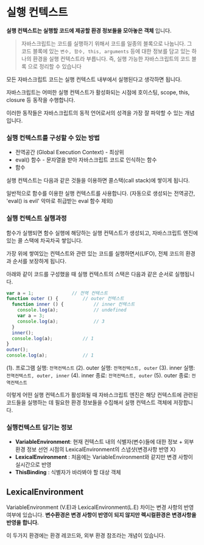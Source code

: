 # 실행 컨텍스트
**실행 컨텍스트는 실행할 코드에 제공할 환경 정보들을 모아놓은 객체** 입니다.
>  자바스크립트는 코드를 실행하기 위해서 코드를 일종의 블록으로 나눕니다. 그 코드 블록에 있는 ```변수, 함수, this, arguments``` 등에 대한 정보를 담고 있는 하나의 환경을 실행 컨텍스트라 부릅니다.
즉, 실행 가능한 자바스크립트의 코드 블록 으로 정리할 수 있습니다 

모든 자바스크립트 코드는 실행 컨텍스트 내부에서 실행된다고 생각하면 됩니다.

자바스크립트는 어떠한 실행 컨텍스트가 활성화되는 시점에 호이스팅, scope, this, closure 등 동작을 수행합니다.

이러한 동작들은 자바스크립트의 동적 언어로서의 성격을 가장 잘 파악할 수 있는 개념입니다.

### 실행 컨텍스트를 구성할 수 있는 방법
- 전역공간 (Global Execution Context) - 최상위
- eval() 함수 - 문자열을 받아 자바스크립트 코드로 인식하는 함수
- 함수

실행 컨텍스트는 다음과 같은 것들을 이용하면 콜스택(call stack)에 쌓이게 됩니다.

일반적으로 함수를 이용한 실행 컨텍스트를 사용합니다.
(자동으로 생성되는 전역공간, 'eval() is evil' 악마로 취급받는 eval 함수 제외)

### 실행 컨텍스트 실행과정 
함수가 실행되면 함수 실행에 해당하는 실행 컨텍스트가 생성되고, 자바스크립트 엔진에 있는 콜 스택에 차곡차곡 쌓입니다.

가장 위에 쌓여있는 컨텍스트와 관련 있는 코드를 실행하면서(LIFO), 전체 코드의 환경과 순서를 보장하게 됩니다.

아래와 같이 코드를 구성했을 때 실행 컨텍스트의 스택은 다음과 같은 순서로 실행됩니다.

```javascript
var a = 1; 				// 전역 컨텍스트
function outer () {			// outer 컨텍스트
  function inner () {			// inner 컨텍스트
    console.log(a); 			// undefined
    var a = 3;
    console.log(a); 			// 3
  }
  inner();
  console.log(a); 			// 1
}
outer();
console.log(a); 			// 1
```
(1). 프로그램 실행: ```전역컨텍스트```
(2). outer 실행: ```전역컨텍스트, outer```
(3). inner 실행: ```전역컨텍스트, outer, inner```
(4). inner 종료: ```전역컨텍스트, outer```
(5). outer 종료: ```전역컨텍스트```

이렇게 어떤 실행 컨텍스트가 활성화될 때 자바스크립트 엔진은 해당 컨텍스트에 관련된 코드들을 실행하는 데 필요한 환경 정보들을 수집해서 실행 컨텍스트 객체에 저장합니다. 

### 실행컨텍스트 담기는 정보
- **VariableEnvironment**: 현재 컨텍스트 내의 식별자(변수)들에 대한 정보 + 외부 환경 정보
선언 시점의 LexicalEnvironment의 스냅샷(변경사항 반영 X)
- **LexicalEnvironment** : 처음에는 VariableEnvironment와 같지만
변경 사항이 실시간으로 반영
- **ThisBinding** : 식별자가 바라봐야 할 대상 객체


## LexicalEnvironment

VariableEnvironment (V.E)과 LexicalEnvironment(L.E) 차이는 변경 사항의 반영 여부에 있습니다. **변수환경은 변경 사항이 반영이 되지 않지만 렉시컬환경은 변경사항을 반영을 합니다.**

이 두가지 환경에는 환경 레코드와, 외부 환경 참조라는 개념이 있습니다.






